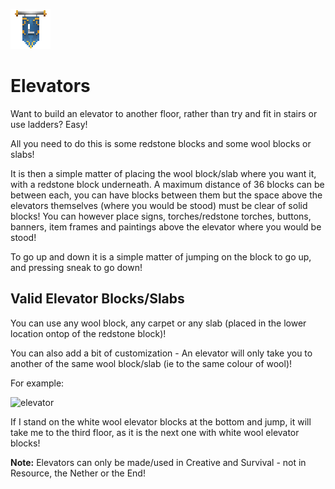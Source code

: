 ![ribbon](L-ribbon.png) 

# Elevators


Want to build an elevator to another floor, rather than try and fit in stairs or use ladders? Easy!

All you need to do this is some redstone blocks and some wool blocks or slabs!

It is then a simple matter of placing the wool block/slab where you want it, with a redstone block underneath. A maximum distance of 36 blocks can be between each, you can have blocks between them but the space above the elevators themselves (where you would be stood) must be clear of solid blocks!
You can however place signs, torches/redstone torches, buttons, banners, item frames and paintings above the elevator where you would be stood!

To go up and down it is a simple matter of jumping on the block to go up, and pressing sneak to go down!

## Valid Elevator Blocks/Slabs

You can use any wool block, any carpet or any slab (placed in the lower location ontop of the redstone block)!

You can also add a bit of customization - An elevator will only take you to another of the same wool block/slab (ie to the same colour of wool)!

For example:

![elevator](https://i.gyazo.com/e771b941fefd8d5db2a4cce7f73b9dee.png)

If I stand on the white wool elevator blocks at the bottom and jump, it will take me to the third floor, as it is the next one with white wool elevator blocks! 

**Note:** Elevators can only be made/used in Creative and Survival - not in Resource, the Nether or the End!
